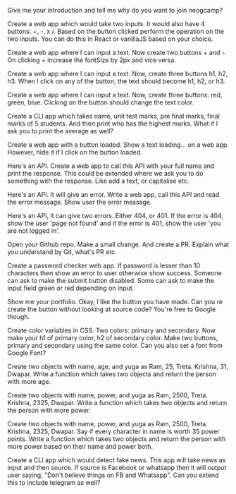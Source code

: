Give me your introduction and tell me why do you want to join neogcamp?

Create a web app which would take two inputs. It would also have 4 buttons: +, -, x /. Based on the button clicked perform the operation on the two inputs. You can do this in React or vanillaJS based on your choice.

Create a web app where I can input a text. Now create two buttons + and -. On clicking + increase the fontSize by 2px and vice versa.

Create a web app where I can input a text. Now, create three buttons h1, h2, h3. When I click on any of the button, the text should become h1, h2, or h3.

Create a web app where I can input a text. Now, create three buttons: red, green, blue. Clicking on the button should change the text color.

Create a CLI app which takes name, unit test marks, pre final marks, final marks of 5 students. And then print who has the highest marks. What if I ask you to print the average as well?

Create a web app with a button loaded. Show a text loading... on a web app. However, hide it if I click on the button loaded.

Here's an API. Create a web app to call this API with your full name and print the response. This could be extended where we ask you to do something with the response. Like add a text, or capitalise etc.

Here's an API. It will give an error. Write a web app, call this API and read the error message. Show user the error message.

Here's an API, it can give two errors. Either 404, or 401. If the error is 404, show the user 'page not found' and if the error is 401, show the user 'you are not logged in'.

Open your Github repo. Make a small change. And create a PR. Explain what you understand by Git, what's PR etc.

Create a password checker web app. If password is lesser than 10 characters then show an error to user otherwise show success. Someone can ask to make the submit button disabled. Some can ask to make the input field green or red depending on input.

Show me your portfolio. Okay, I like the button you have made. Can you re create the button without looking at source code? You're free to Google though.

Create color variables in CSS. Two colors: primary and secondary. Now make your h1 of primary color, h2 of secondary color. Make two buttons, primary and secondary using the same color. Can you also set a font from Google Font?

Create two objects with name, age, and yuga as Ram, 25, Treta. Krishna, 31, Dwapar. Write a function which takes two objects and return the person with more age.

Create two objects with name, power, and yuga as Ram, 2500, Treta. Krishna, 2325, Dwapar. Write a function which takes two objects and return the person with more power.

Create two objects with name, power, and yuga as Ram, 2500, Treta. Krishna, 2325, Dwapar. Say if every character in name is worth 35 power points. Write a function which takes two objects and return the person with more power based on their name and power both.

Create a CLI app which would detect fake news. This app will take news as input and then source. If source is Facebook or whatsapp then it will output user saying, "Don't believe things on FB and Whatsapp". Can you extend this to include telegram as well?